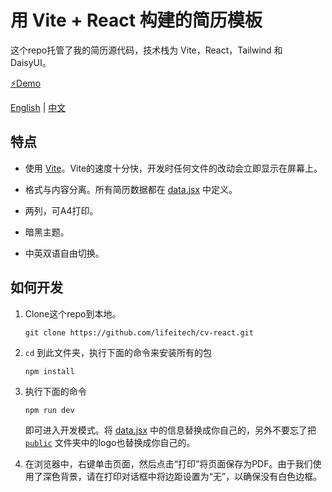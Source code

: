 # 用 Vite + React 构建的简历模板

这个repo托管了我的简历源代码，技术栈为 Vite，React，Tailwind 和 DaisyUI。

[⚡Demo](https://cv-react-lifeitech.netlify.app/)

[English](README.md) | [中文](README-CN.md)

## 特点

- 使用 [Vite](https://vitejs.dev/)。Vite的速度十分快，开发时任何文件的改动会立即显示在屏幕上。

- 格式与内容分离。所有简历数据都在 [data.jsx](/src/sections/data.jsx) 中定义。

- 两列，可A4打印。

- 暗黑主题。

- 中英双语自由切换。

## 如何开发 

1. Clone这个repo到本地。

    ```shell
    git clone https://github.com/lifeitech/cv-react.git
    ```

2. `cd` 到此文件夹，执行下面的命令来安装所有的包

    ```shell
    npm install
    ```

3. 执行下面的命令

    ```shell
    npm run dev
    ```

    即可进入开发模式。将 [data.jsx](/src/sections/data.jsx) 中的信息替换成你自己的，另外不要忘了把 [`public`](/public/) 文件夹中的logo也替换成你自己的。

4. 在浏览器中，右键单击页面，然后点击“打印”将页面保存为PDF。由于我们使用了深色背景，请在打印对话框中将边距设置为“无”，以确保没有白色边框。